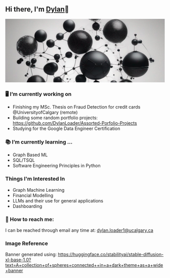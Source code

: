 ## Hi there, I'm <a href="https://dylanloader.github.io/#about">  Dylan</a>👋

<div align="center">
  <img src="references/hugging-face-gitbanner-resized.png" width="600" height="200"/>
</div>


### 🖥️ I’m currently working on

- Finishing my MSc. Thesis on Fraud Detection for credit cards @UniversityofCalgary (remote)
- Building some random portfolio projects: https://github.com/DylanLoader/Assorted-Porfolio-Projects
- Studying for the Google Data Engineer Certification
  
### 📚 I’m currently learning ...

- Graph Based ML
- SQL/TSQL
- Software Engineering Principles in Python

### Things I'm Interested In
- Graph Machine Learning
- Financial Modelling
- LLMs and their use for general applications
- Dashboarding
  
### 📨 How to reach me: 

I can be reached through email any time at: dylan.loader1@ucalgary.ca


### Image Reference

Banner generated using: https://huggingface.co/stabilityai/stable-diffusion-xl-base-1.0?text=A+collection+of+spheres+connected++in+a+dark+theme+as+a+wide+banner

